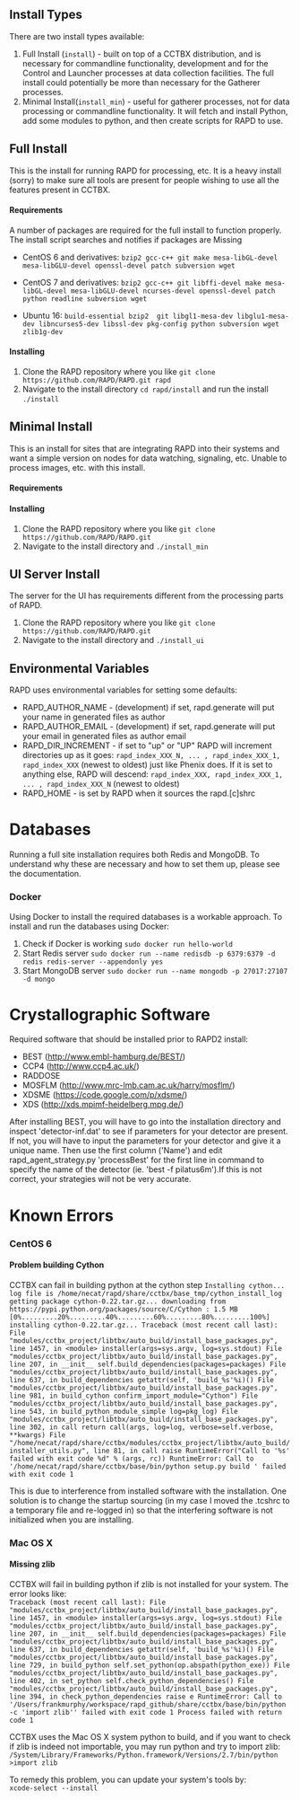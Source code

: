 ## Install Types
There are two install types available:
1. Full Install (`install`) -  built on top of a CCTBX distribution, and is necessary for commandline functionality, development and for the Control and Launcher processes at data collection facilities. The full install could potentially be more than necessary for the Gatherer processes.
2. Minimal Install(`install_min`) - useful for gatherer processes, not for data processing or commandline functionality. It will fetch and install Python, add some modules to python, and then create scripts for RAPD to use.

## Full Install
This is the install for running RAPD for processing, etc. It is a heavy install (sorry) to make sure all tools are present for people wishing to use all the features present in CCTBX.
#### Requirements
A number of packages are required for the full install to function properly. The install script searches and notifies if packages are Missing
- CentOS 6 and derivatives: `bzip2 gcc-c++ git make mesa-libGL-devel mesa-libGLU-devel openssl-devel patch subversion wget`

- CentOS 7 and derivatives: `bzip2 gcc-c++ git libffi-devel make mesa-libGL-devel mesa-libGLU-devel ncurses-devel openssl-devel patch python readline subversion wget`

- Ubuntu 16: `build-essential bzip2  git libgl1-mesa-dev libglu1-mesa-dev libncurses5-dev libssl-dev pkg-config python subversion wget zlib1g-dev`

#### Installing
1. Clone the RAPD repository where you like `git clone https://github.com/RAPD/RAPD.git rapd`  
2. Navigate to the install directory `cd rapd/install` and run the install `./install`  

## Minimal Install
This is an install for sites that are integrating RAPD into their systems and want a simple version on nodes for data watching, signaling, etc. Unable to process images, etc. with this install.
#### Requirements
#### Installing
1. Clone the RAPD repository where you like `git clone https://github.com/RAPD/RAPD.git`
2. Navigate to the install directory and `./install_min`

## UI Server Install
The server for the UI has requirements different from the processing parts of RAPD.
1. Clone the RAPD repository where you like `git clone https://github.com/RAPD/RAPD.git`
2. Navigate to the install directory and `./install_ui`

## Environmental Variables
RAPD uses environmental variables for setting some defaults:
* RAPD_AUTHOR_NAME - (development) if set, rapd.generate will put your name in generated files as author
* RAPD_AUTHOR_EMAIL - (development) if set, rapd.generate will put your email in generated files as author email
* RAPD_DIR_INCREMENT - if set to "up" or "UP" RAPD will increment directories up as it goes: `rapd_index_XXX_N, ... , rapd_index_XXX_1, rapd_index_XXX`  (newest to oldest) just like Phenix does. If it is set to anything else, RAPD will descend: `rapd_index_XXX, rapd_index_XXX_1, ... , rapd_index_XXX_N` (newest to oldest)
* RAPD_HOME - is set by RAPD when it sources the rapd.[c]shrc

# Databases
Running a full site installation requires both Redis and MongoDB. To understand why these are necessary and how to set them up, please see the documentation.
### Docker
Using Docker to install the required databases is a workable approach.
To install and run the databases using Docker:  
1. Check if Docker is working `sudo docker run hello-world`  
2. Start Redis server `sudo docker run --name redisdb -p 6379:6379 -d redis redis-server --appendonly yes`  
3. Start MongoDB server `sudo docker run --name mongodb -p 27017:27107 -d mongo`  

# Crystallographic Software
Required software that should be installed prior to RAPD2 install:  
- BEST (http://www.embl-hamburg.de/BEST/)  
- CCP4 (http://www.ccp4.ac.uk/)  
- RADDOSE  
- MOSFLM (http://www.mrc-lmb.cam.ac.uk/harry/mosflm/)  
- XDSME (https://code.google.com/p/xdsme/)  
- XDS (http://xds.mpimf-heidelberg.mpg.de/)  

After installing BEST, you will have to go into the installation directory and inspect
'detector-inf.dat' to see if parameters for your detector are present. If not, you will
have to input the parameters for your detector and give it a unique name. Then use the
first column ('Name') and edit rapd_agent_strategy.py 'processBest' for the first line
in command to specify the name of the detector (ie. 'best -f pilatus6m').If this is not
correct, your strategies will not be very accurate.

# Known Errors

### CentOS 6
#### Problem building Cython
CCTBX can fail in building python at the cython step
`Installing cython...
  log file is /home/necat/rapd/share/cctbx/base_tmp/cython_install_log
  getting package cython-0.22.tar.gz...
    downloading from https://pypi.python.org/packages/source/C/Cython : 1.5 MB
    [0%.........20%.........40%.........60%.........80%.........100%]
  installing cython-0.22.tar.gz...
Traceback (most recent call last):
  File "modules/cctbx_project/libtbx/auto_build/install_base_packages.py", line 1457, in <module>
    installer(args=sys.argv, log=sys.stdout)
  File "modules/cctbx_project/libtbx/auto_build/install_base_packages.py", line 207, in __init__
    self.build_dependencies(packages=packages)
  File "modules/cctbx_project/libtbx/auto_build/install_base_packages.py", line 637, in build_dependencies
    getattr(self, 'build_%s'%i)()
  File "modules/cctbx_project/libtbx/auto_build/install_base_packages.py", line 981, in build_cython
    confirm_import_module="Cython")
  File "modules/cctbx_project/libtbx/auto_build/install_base_packages.py", line 543, in build_python_module_simple
    log=pkg_log)
  File "modules/cctbx_project/libtbx/auto_build/install_base_packages.py", line 302, in call
    return call(args, log=log, verbose=self.verbose, **kwargs)
  File "/home/necat/rapd/share/cctbx/modules/cctbx_project/libtbx/auto_build/installer_utils.py", line 81, in call
    raise RuntimeError("Call to '%s' failed with exit code %d" % (args, rc))
RuntimeError: Call to '/home/necat/rapd/share/cctbx/base/bin/python setup.py build ' failed with exit code 1`

This is due to interference from installed software with the installation. One solution is to change the startup sourcing (in my case I moved the .tcshrc to a temporary file and re-logged in) so that the interfering software is not initialized when you are installing.

### Mac OS X
#### Missing zlib
CCTBX will fail in building python if zlib is not installed for your system. The error looks like:  
`Traceback (most recent call last):
  File "modules/cctbx_project/libtbx/auto_build/install_base_packages.py", line 1457, in <module>
    installer(args=sys.argv, log=sys.stdout)
  File "modules/cctbx_project/libtbx/auto_build/install_base_packages.py", line 207, in __init__
    self.build_dependencies(packages=packages)
  File "modules/cctbx_project/libtbx/auto_build/install_base_packages.py", line 637, in build_dependencies
    getattr(self, 'build_%s'%i)()
  File "modules/cctbx_project/libtbx/auto_build/install_base_packages.py", line 729, in build_python
    self.set_python(op.abspath(python_exe))
  File "modules/cctbx_project/libtbx/auto_build/install_base_packages.py", line 402, in set_python
    self.check_python_dependencies()
  File "modules/cctbx_project/libtbx/auto_build/install_base_packages.py", line 394, in check_python_dependencies
    raise e
RuntimeError: Call to '/Users/frankmurphy/workspace/rapd_github/share/cctbx/base/bin/python -c 'import zlib'' failed with exit code 1
Process failed with return code 1`

CCTBX uses the Mac OS X system python to build, and if you want to check if zlib is indeed not importable, you may run python and try to import zlib:  
`/System/Library/Frameworks/Python.framework/Versions/2.7/bin/python`  
`>import zlib`  

To remedy this problem, you can update your system's tools by:  
`xcode-select --install`  

